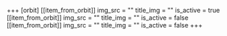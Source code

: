 +++
[orbit]
[[item_from_orbit]]
img_src = ""
title_img = ""
is_active = true
[[item_from_orbit]]
img_src = ""
title_img = ""
is_active = false
[[item_from_orbit]]
img_src = ""
title_img = ""
is_active = false
+++